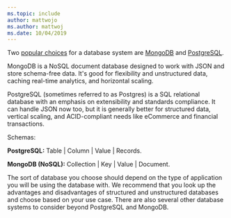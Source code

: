 ```yaml
---
ms.topic: include
author: mattwojo
ms.author: mattwoj
ms.date: 10/04/2019
---
```

Two [popular choices](https://insights.stackoverflow.com/survey/2019#technology-_-databases) for a database system are [MongoDB](https://www.mongodb.com/what-is-mongodb) and [PostgreSQL](https://www.postgresql.org/about/). 

MongoDB is a NoSQL document database designed to work with JSON and store schema-free data. It's good for flexibility and unstructured data, caching real-time analytics, and horizontal scaling. 

PostgreSQL (sometimes referred to as Postgres) is a SQL relational database with an emphasis on extensibility and standards compliance. It can handle JSON now too, but it is generally better for structured data, vertical scaling, and ACID-compliant needs like eCommerce and financial transactions.

Schemas:

**PostgreSQL:** Table | Column | Value | Records.

**MongoDB (NoSQL):** Collection | Key | Value | Document.

The sort of database you choose should depend on the type of application you will be using the database with. We recommend that you look up the advantages and disadvantages of structured and unstructured databases and choose based on your use case. There are also several other database systems to consider beyond PostgreSQL and MongoDB.